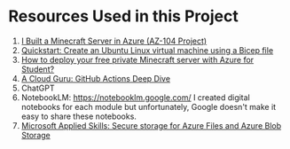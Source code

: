 # Resources Used in this Project

1. [I Built a Minecraft Server in Azure (AZ-104 Project)](https://youtu.be/VrRW3WA5aks)
2. [Quickstart: Create an Ubuntu Linux virtual machine using a Bicep file](https://learn.microsoft.com/en-us/azure/virtual-machines/linux/quick-create-bicep?tabs=CLI)  
3. [How to deploy your free private Minecraft server with Azure for Student?](https://techcommunity.microsoft.com/blog/educatordeveloperblog/how-to-deploy-your-free-private-minecraft-server-with-azure-for-student/3693328)  
4. [A Cloud Guru: GitHub Actions Deep Dive](https://learn.acloud.guru/course/github-actions-deep-dive/dashboard)  
5. ChatGPT  
6. NotebookLM: https://notebooklm.google.com/  I created digital notebooks for each module but unfortunately, Google doesn't make it easy to share these notebooks.
7. [Microsoft Applied Skills: Secure storage for Azure Files and Azure Blob Storage](https://learn.microsoft.com/en-us/credentials/applied-skills/secure-storage-azure-files-azure-blob-storage/)